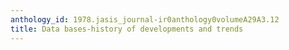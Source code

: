 ```yaml
---
anthology_id: 1978.jasis_journal-ir0anthology0volumeA29A3.12
title: Data bases-history of developments and trends
---
```

